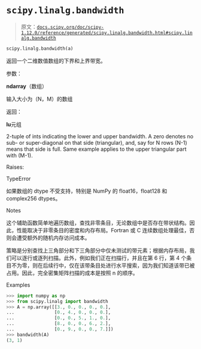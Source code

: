# `scipy.linalg.bandwidth`

> 原文：[`docs.scipy.org/doc/scipy-1.12.0/reference/generated/scipy.linalg.bandwidth.html#scipy.linalg.bandwidth`](https://docs.scipy.org/doc/scipy-1.12.0/reference/generated/scipy.linalg.bandwidth.html#scipy.linalg.bandwidth)

```py
scipy.linalg.bandwidth(a)
```

返回一个二维数值数组的下界和上界带宽。

参数：

**ndarray**（数组）

输入大小为（N，M）的数组

返回：

**lu**元组

2-tuple of ints indicating the lower and upper bandwidth. A zero denotes no sub- or super-diagonal on that side (triangular), and, say for N rows (N-1) means that side is full. Same example applies to the upper triangular part with (M-1).

Raises:

TypeError

如果数组的 dtype 不受支持，特别是 NumPy 的 float16，float128 和 complex256 dtypes。

Notes

这个辅助函数简单地遍历数组，查找非零条目，无论数组中是否存在带状结构。因此，性能取决于非零条目的密度和内存布局。Fortran 或 C 连续数组处理最佳，否则会遭受额外的随机内存访问成本。

策略是分别查找上三角部分和下三角部分中仅未测试的带元素；根据内存布局，我们可以逐行或逐列扫描。此外，例如我们正在扫描行，并且在第 6 行，第 4 个条目不为零，则在后续行中，仅在该带条目处进行水平搜索，因为我们知道该带已被占用。因此，完全密集矩阵扫描的成本是按照 n 的顺序。

Examples

```py
>>> import numpy as np
>>> from scipy.linalg import bandwidth
>>> A = np.array([[3., 0., 0., 0., 0.],
...               [0., 4., 0., 0., 0.],
...               [0., 0., 5., 1., 0.],
...               [8., 0., 0., 6., 2.],
...               [0., 9., 0., 0., 7.]])
>>> bandwidth(A)
(3, 1) 
```
